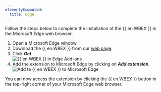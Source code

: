 ```yaml
---
eleventyComputed:
  title: Edge
---
```

Follow the steps below to complete the installation of the {{ en.WBEX }} in the Microsoft Edge web browser.  

1. Open a Microsoft Edge window. 
1. Download the {{ en.WBEX }} from our [web page](https://devolutions.net/workspace). 
1. Click ***Get***.  
![{{ en.WBEX }} in Edge Add-ons](https://webdevolutions.azureedge.net/docs/en/dwl/Dwl4012.png)
1. Add the extension to Microsoft Edge by clicking on ***Add extension***.  
![Add te {{ en.WBEX }} to Microsoft Edge](https://webdevolutions.azureedge.net/docs/en/dwl/Dwl4013.png)  

You can now access the extension by clicking the {{ en.WBEX }} button in the top-right corner of your Microsoft Edge web browser.
